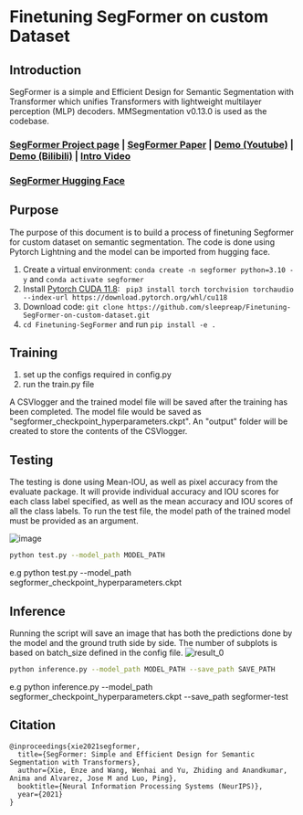 # Finetuning SegFormer on custom Dataset

## Introduction
SegFormer is a simple and Efficient Design for Semantic Segmentation with Transformer which unifies Transformers with lightweight multilayer perception (MLP) decoders. 
MMSegmentation v0.13.0 is used as the codebase.

### [SegFormer Project page](https://github.com/NVlabs/SegFormer) | [ SegFormer Paper](https://arxiv.org/abs/2105.15203) | [Demo (Youtube)](https://www.youtube.com/watch?v=J0MoRQzZe8U) | [Demo (Bilibili)](https://www.bilibili.com/video/BV1MV41147Ko/) | [Intro Video](https://www.youtube.com/watch?v=nBjXyoltCHU)
### [SegFormer Hugging Face](https://huggingface.co/docs/transformers/en/model_doc/segformer)

## Purpose
The purpose of this document is to build a process of finetuning Segformer for custom dataset on semantic segmentation. The code is done using Pytorch Lightning and the model can be imported from hugging face.

1. Create a virtual environment: `conda create -n segformer python=3.10 -y` and `conda activate segformer `
2. Install [Pytorch CUDA 11.8](https://pytorch.org/): ` pip3 install torch torchvision torchaudio --index-url https://download.pytorch.org/whl/cu118`
3. Download code: `git clone https://github.com/sleepreap/Finetuning-SegFormer-on-custom-dataset.git`
4. `cd Finetuning-SegFormer` and run `pip install -e .`

## Training
1. set up the configs required in config.py
2. run the train.py file

A CSVlogger and the trained model file will be saved after the training has been completed. The model file would be saved as "segformer_checkpoint_hyperparameters.ckpt". An "output" folder will be created to store the contents of the CSVlogger.

## Testing
The testing is done using Mean-IOU, as well as pixel accuracy from the evaluate package. It will provide individual accuracy and IOU scores for each class label specified, as well as the mean accuracy and IOU scores of all the class labels. To run the test file, the model path of the trained model must be provided as an argument.

![image](https://github.com/sleepreap/Finetuning-SegFormer/assets/98008874/9de7ce23-c06e-4652-8a48-1ff84986ef04)
```bash
python test.py --model_path MODEL_PATH
```
e.g python test.py --model_path segformer_checkpoint_hyperparameters.ckpt 

## Inference
Running the script will save an image that has both the predictions done by the model and the ground truth side by side. The number of subplots is based on batch_size defined in the config file. 
![result_0](https://github.com/sleepreap/Finetuning-SegFormer/assets/98008874/c6544df8-d6c6-41fb-a69b-5cfabb0775c3)
```bash
python inference.py --model_path MODEL_PATH --save_path SAVE_PATH
```
e.g python inference.py --model_path segformer_checkpoint_hyperparameters.ckpt --save_path segformer-test


## Citation
```
@inproceedings{xie2021segformer,
  title={SegFormer: Simple and Efficient Design for Semantic Segmentation with Transformers},
  author={Xie, Enze and Wang, Wenhai and Yu, Zhiding and Anandkumar, Anima and Alvarez, Jose M and Luo, Ping},
  booktitle={Neural Information Processing Systems (NeurIPS)},
  year={2021}
}
```
